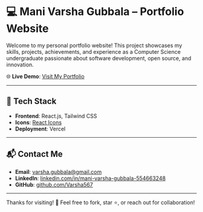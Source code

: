 # 💻 Mani Varsha Gubbala – Portfolio Website

Welcome to my personal portfolio website! This project showcases my skills, projects, achievements, and experience as a Computer Science undergraduate passionate about software development, open source, and innovation.

🌐 **Live Demo**: [Visit My Portfolio](https://portfolio-ten-flame-zcrzc7f78u.vercel.app)

---

## 🚀 Tech Stack

- **Frontend**: React.js, Tailwind CSS
- **Icons**: [React Icons](https://react-icons.github.io/react-icons/)
- **Deployment**: Vercel

---

## 📬 Contact Me

- **Email**: varsha.gubbala@gmail.com  
- **LinkedIn**: [linkedin.com/in/mani-varsha-gubbala-554663248](https://www.linkedin.com/in/mani-varsha-gubbala-554663248)  
- **GitHub**: [github.com/Varsha567](https://github.com/Varsha567)

---

Thanks for visiting! 🚀 Feel free to fork, star ⭐, or reach out for collaboration!
